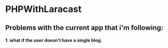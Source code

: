 # PHPWithLaracast

## Problems with the current app that i'm following:

#### 1. what if the user doesn't have a single blog. 
